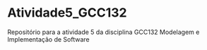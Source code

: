 # Atividade5_GCC132
Repositório para a atividade 5 da disciplina GCC132 Modelagem e Implementação de Software
